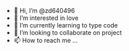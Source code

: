 - 👋 Hi, I’m @zd640496
- 👀 I’m interested in love
- 🌱 I’m currently learning to type code
- 💞️ I’m looking to collaborate on project
- 📫 How to reach me ...

<!---
zd640496/zd640496 is a ✨ special ✨ repository because its `README.md` (this file) appears on your GitHub profile.
You can click the Preview link to take a look at your changes.
--->
